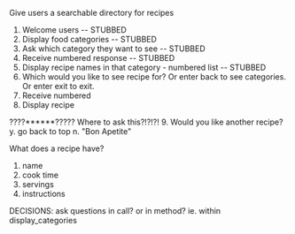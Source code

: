 Give users a searchable directory for recipes

1. Welcome users  -- STUBBED
2. Display food categories  -- STUBBED
3. Ask which category they want to see  -- STUBBED
4. Receive numbered response  -- STUBBED
5. Display recipe names in that category - numbered list  -- STUBBED
6. Which would you like to see recipe for?  Or enter back to see categories. Or enter exit to exit.
7. Receive numbered
8. Display recipe

????******?????  Where to ask this?!?!?!
9. Would you like another recipe?
      y. go back to top
      n. "Bon Apetite"


What does a recipe have?
1. name
2. cook time
3. servings
4. instructions



DECISIONS:
ask questions in call?  or in method?
   ie. within display_categories
